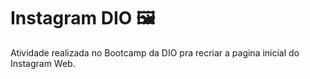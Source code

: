 # Instagram DIO 🖼️
Atividade realizada no Bootcamp da DIO pra recriar a pagina inicial do Instagram Web.
